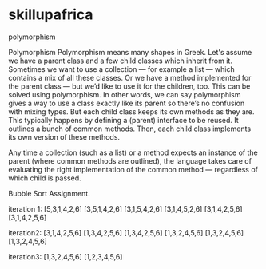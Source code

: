 # skillupafrica
polymorphism

Polymorphism
Polymorphism means many shapes in Greek.
Let's assume we have a parent class and a few child classes which inherit from it. Sometimes we want to use a collection — for example a list — which contains a mix of all these classes.
Or we have a method implemented for the parent class — but we’d like to use it for the children, too. This can be solved using polymorphism.
In other words, we can say polymorphism gives a way to use a class exactly like its parent so there’s no confusion with mixing types. But each child class keeps its own methods as they are.
This typically happens by defining a (parent) interface to be reused. It outlines a bunch of common methods. Then, each child class implements its own version of these methods.

Any time a collection (such as a list) or a method expects an instance of the parent (where common methods are outlined), the language takes care of evaluating the right implementation of 
the common method — regardless of which child is passed.


Bubble Sort Assignment.

iteration 1: [5,3,1,4,2,6] [3,5,1,4,2,6] [3,1,5,4,2,6] [3,1,4,5,2,6] [3,1,4,2,5,6] [3,1,4,2,5,6]
 
iteration2: [3,1,4,2,5,6] [1,3,4,2,5,6] [1,3,4,2,5,6] [1,3,2,4,5,6] [1,3,2,4,5,6] [1,3,2,4,5,6]

iteration3: [1,3,2,4,5,6] [1,2,3,4,5,6]

